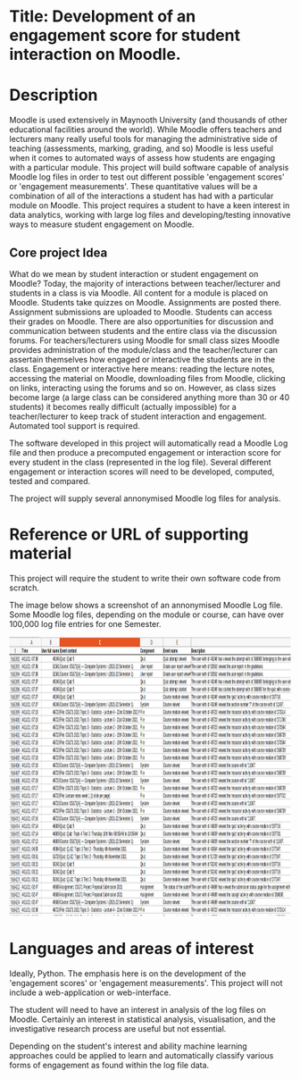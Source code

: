 # Title: Development of an engagement score for student interaction on Moodle.

# Description
Moodle is used extensively in Maynooth University (and thousands of other educational facilities around the world). While Moodle offers teachers and lecturers many really useful tools for managing the administrative side of teaching (assessments, marking, grading, and so) Moodle is less useful when it comes to automated ways of assess how students are engaging with a particular module. This project will build software capable of analysis Moodle log files in order to test out different possible 'engagement scores' or 'engagement measurements'. These quantitative values will be a combination of all of the interactions a student has had with a particular module on Moodle. This project requires a student to have a keen interest in data analytics, working with large log files and developing/testing innovative ways to measure student engagement on Moodle.

## Core project Idea
What do we mean by student interaction or student engagement on Moodle? Today, the majority of interactions between teacher/lecturer and students in a class is via Moodle. All content for a module is placed on Moodle. Students take quizzes on Moodle. Assignments are posted there. Assignment submissions are uploaded to Moodle. Students can access their grades on Moodle. There are also opportunities for discussion and communication between students and the entire class via the discussion forums. For teachers/lecturers using Moodle for small class sizes Moodle provides administration of the module/class and the teacher/lecturer can assertain themselves how engaged or interactive the students are in the class. Engagement or interactive here means: reading the lecture notes, accessing the material on Moodle, downloading files from Moodle, clicking on links, interacting using the forums and so on. However, as class sizes become large (a large class can be considered anything more than 30 or 40 students) it becomes really difficult (actually impossible) for a teacher/lecturer to keep track of student interaction and engagement. Automated tool support is required.

The software developed in this project will automatically read a Moodle Log file and then produce a precomputed engagement or interaction score for every student in the class (represented in the log file). Several different engagement or interaction scores will need to be developed, computed, tested and compared.

The project will supply several annonymised Moodle log files for analysis.

# Reference or URL of supporting material
This project will require the student to write their own software code from scratch.

The image below shows a screenshot of an annonymised Moodle Log file. Some Moodle log files, depending on the module or course, can have over 100,000 log file entries for one Semester.

<img src="./moodle-log-file.png" alt="Screenshot of a moodle log file" style="height: 500px; width:800px;"/>


# Languages and areas of interest

Ideally, Python. The emphasis here is on the development of the 'engagement scores' or 'engagement measurements'. This project will not include a web-application or web-interface.

The student will need to have an interest in analysis of the log files on Moodle. Certainly an interest in statistical analysis, visualisation, and the investigative research process are useful but not essential.

Depending on the student's interest and ability machine learning approaches could be applied to learn and automatically classify various forms of engagement as found within the log file data. 
